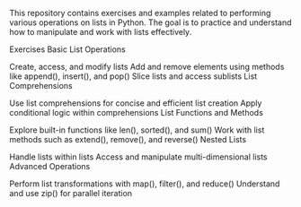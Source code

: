 This repository contains exercises and examples related to performing various operations on lists in Python. The goal is to practice and understand how to manipulate and work with lists effectively.

Exercises
Basic List Operations

Create, access, and modify lists
Add and remove elements using methods like append(), insert(), and pop()
Slice lists and access sublists
List Comprehensions

Use list comprehensions for concise and efficient list creation
Apply conditional logic within comprehensions
List Functions and Methods

Explore built-in functions like len(), sorted(), and sum()
Work with list methods such as extend(), remove(), and reverse()
Nested Lists

Handle lists within lists
Access and manipulate multi-dimensional lists
Advanced Operations

Perform list transformations with map(), filter(), and reduce()
Understand and use zip() for parallel iteration
